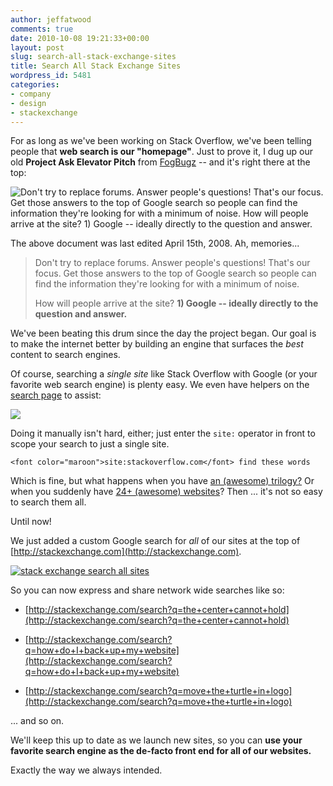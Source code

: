 ```yaml
---
author: jeffatwood
comments: true
date: 2010-10-08 19:21:33+00:00
layout: post
slug: search-all-stack-exchange-sites
title: Search All Stack Exchange Sites
wordpress_id: 5481
categories:
- company
- design
- stackexchange
---
```


For as long as we've been working on Stack Overflow, we've been telling people that **web search is our "homepage"**. Just to prove it, I dug up our old **Project Ask Elevator Pitch** from [FogBugz](http://www.fogcreek.com/FogBugz/) -- and it's right there at the top:

![Don't try to replace forums. Answer people's questions! That's our focus. Get those answers to the top of Google search so people can find the information they're looking for with a minimum of noise. How will people arrive at the site? 1) Google -- ideally directly to the question and answer.](http://blog.stackoverflow.com/wp-content/uploads/project-ask-elevator-pitch2.png)

The above document was last edited April 15th, 2008. Ah, memories...



<blockquote>
Don't try to replace forums. Answer people's questions! That's our focus. Get those answers to the top of Google search so people can find the information they're looking for with a minimum of noise.

How will people arrive at the site? **1) Google -- ideally directly to the question and answer.**
</blockquote>



We've been beating this drum since the day the project began. Our goal is to make the internet better by building an engine that surfaces the _best_ content to search engines.

Of course, searching a _single site_ like Stack Overflow with Google (or your favorite web search engine) is plenty easy. We even have helpers on the [search page](http://stackoverflow.com/search) to assist:

[![](http://blog.stackoverflow.com/wp-content/uploads/search-options-default-providers.png)](http://stackoverflow.com/search)

Doing it manually isn't hard, either; just enter the `site:` operator in front to scope your search to just a single site.


    
    
    <font color="maroon">site:stackoverflow.com</font> find these words
    



Which is fine, but what happens when you have [an (awesome) trilogy?](http://blog.stackoverflow.com/2009/05/the-stack-overflow-trilogy/) Or when you suddenly have [24+ (awesome) websites](http://stackexchange.com/sites)? Then ... it's not so easy to search them all.

Until now!

We just added a custom Google search for _all_ of our sites at the top of [http://stackexchange.com](http://stackexchange.com).

[![stack exchange search all sites](http://blog.stackoverflow.com/wp-content/uploads/stack-exchange-all-site-search.png)](http://stackexchange.com)

So you can now express and share network wide searches like so:





  * [http://stackexchange.com/search?q=the+center+cannot+hold](http://stackexchange.com/search?q=the+center+cannot+hold)

  * [http://stackexchange.com/search?q=how+do+I+back+up+my+website](http://stackexchange.com/search?q=how+do+I+back+up+my+website)

  * [http://stackexchange.com/search?q=move+the+turtle+in+logo](http://stackexchange.com/search?q=move+the+turtle+in+logo)


... and so on.

We'll keep this up to date as we launch new sites, so you can **use your favorite search engine as the de-facto front end for all of our websites.**

Exactly the way we always intended.
